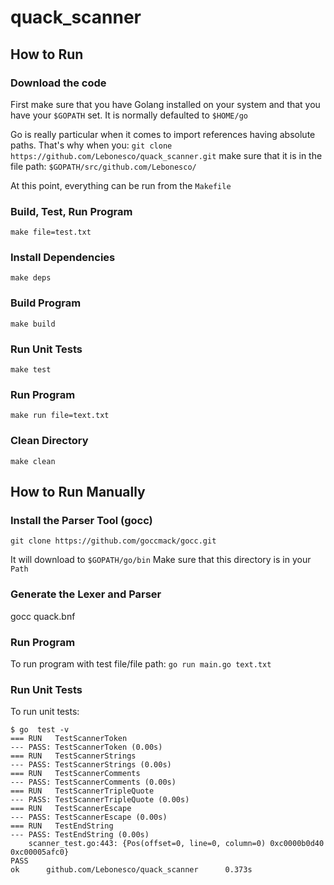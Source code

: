 # quack_scanner

## How to Run

### Download the code

First make sure that you have Golang installed on your system
and that you have your `$GOPATH` set. It is normally
defaulted to `$HOME/go`

Go is really particular when it comes
to import references having absolute paths.
That's why when you:
`git clone https://github.com/Lebonesco/quack_scanner.git`
make sure that it is in the file path:
`$GOPATH/src/github.com/Lebonesco/`

At this point, everything can be run from the `Makefile`

### Build, Test, Run Program
```make file=test.txt```

### Install Dependencies
```make deps```

### Build Program
```make build```

### Run Unit Tests
```make test```

### Run Program
```make run file=text.txt```

### Clean Directory
```make clean```

## How to Run Manually

### Install the Parser Tool (gocc)
```git clone https://github.com/goccmack/gocc.git```

It will download to `$GOPATH/go/bin`
Make sure that this directory is in your `Path`

### Generate the Lexer and Parser
gocc quack.bnf

### Run Program 
To run program with test file/file path:
`go run main.go text.txt`

### Run Unit Tests
To run unit tests:
```
$ go  test -v
=== RUN   TestScannerToken
--- PASS: TestScannerToken (0.00s)
=== RUN   TestScannerStrings
--- PASS: TestScannerStrings (0.00s)
=== RUN   TestScannerComments
--- PASS: TestScannerComments (0.00s)
=== RUN   TestScannerTripleQuote
--- PASS: TestScannerTripleQuote (0.00s)
=== RUN   TestScannerEscape
--- PASS: TestScannerEscape (0.00s)
=== RUN   TestEndString
--- PASS: TestEndString (0.00s)
    scanner_test.go:443: {Pos(offset=0, line=0, column=0) 0xc0000b0d40 0xc00005afc0}
PASS
ok      github.com/Lebonesco/quack_scanner      0.373s
```
